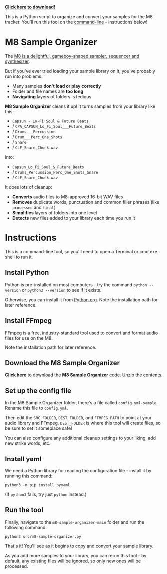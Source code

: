 **[Click here to download!](https://github.com/birds-inc/m8-sample-organizer/archive/refs/heads/main.zip)**

This is a Python script to organize and convert your samples for the M8 tracker.  You'll run this tool on the [command-line](https://youtu.be/I4EWvMFj37g) - instructions below!

# M8 Sample Organizer

The [M8 is a delightful, gameboy-shaped sampler, sequencer and synthesizer](https://dirtywave.com/).

But if you've ever tried loading your sample library on it, you've probably run into problems:

* Many samples **don't load or play correctly**
* Folder and file names are **too long**
* **Navigating** layers of folders is tedious

**M8 Sample Organizer** cleans it up!  It turns samples from your library like this:

* `Capsun - Lo-Fi Soul & Future Beats`
* / `CPA_CAPSUN_Lo_Fi_Soul___Future_Beats`
* / `Drums___Percussion`
* / `Drum___Perc_One_Shots`
* / `Snare`
* / `CLF_Snare_Chunk.wav`

into:

* `Capsun_Lo_Fi_Soul_&_Future_Beats`
* / `Drums_Percussion_Perc_One_Shots_Snare`
* / `CLF_Snare_Chunk.wav`

It does lots of cleanup:

* **Converts** audio files to M8-approved 16-bit WAV files
* **Removes** duplicate words, punctuation and common filler phrases (like `processed` and `final`)
* **Simplifies** layers of folders into one level
* **Detects** new files added to your library each time you run it

# Instructions

This is a command-line tool, so you'll need to open a Terminal or cmd.exe shell to run it.

## Install Python

Python is pre-installed on most computers - try the command `python --version` or `python3 --version` to see if it exists.

Otherwise, you can install it from [Python.org](https://www.python.org/downloads/).  Note the installation path for later reference.

## Install FFmpeg

[FFmpeg](https://ffmpeg.org/download.html) is a free, industry-standard tool used to convert and format audio files for use on the M8.

Note the installation path for later reference.

## Download the M8 Sample Organizer

**[Click here](https://github.com/birds-inc/m8-sample-organizer/archive/refs/heads/main.zip)** to download the **M8 Sample Organizer** code.  Unzip the contents.

## Set up the config file

In the M8 Sample Organizer folder, there's a file called `config.yml-sample`.  Rename this file to `config.yml`.

Then edit the `SRC_FOLDER`, `DEST_FOLDER`, and `FFMPEG_PATH` to point at your audio library and FFmpeg.  `DEST_FOLDER` is where this tool will create files, so be sure to set it someplace safe!

You can also configure any additional cleanup settings to your liking, add new strike words, etc.

## Install yaml

We need a Python library for reading the configuration file - install it by running this command:

`python3 -m pip install pyyaml`

(If `python3` fails, try just `python` instead.)

## Run the tool

Finally, navigate to the `m8-sample-organizer-main` folder and run the following command:

`python3 src/m8-sample-organizer.py`

That's it!  You'll see as it begins to copy and convert your sample library.

As you add more samples to your library, you can rerun this tool - by default, any existing files will be ignored, so only new ones will be processed.
